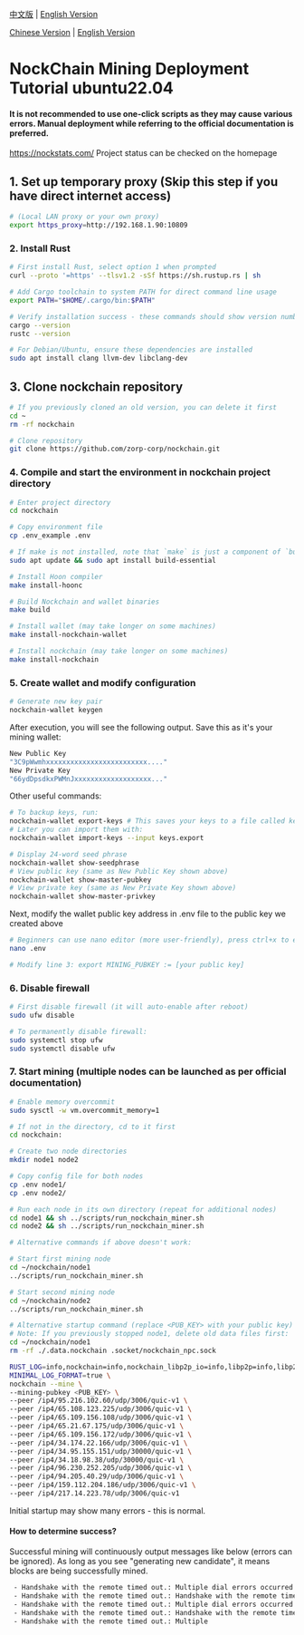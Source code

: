 [中文版](README.md) | [English Version](README_en.md)

[Chinese Version](README.md) | [English Version](README_en.md)

# NockChain Mining Deployment Tutorial ubuntu22.04
#### It is not recommended to use one-click scripts as they may cause various errors. Manual deployment while referring to the official documentation is preferred.

https://nockstats.com/ Project status can be checked on the homepage
## 1. Set up temporary proxy (Skip this step if you have direct internet access)
```bash
# (Local LAN proxy or your own proxy)
export https_proxy=http://192.168.1.90:10809
```
### 2. Install Rust
```bash
# First install Rust, select option 1 when prompted
curl --proto '=https' --tlsv1.2 -sSf https://sh.rustup.rs | sh

# Add Cargo toolchain to system PATH for direct command line usage
export PATH="$HOME/.cargo/bin:$PATH"

# Verify installation success - these commands should show version numbers without attempting updates
cargo --version
rustc --version

# For Debian/Ubuntu, ensure these dependencies are installed
sudo apt install clang llvm-dev libclang-dev
```
## 3. Clone nockchain repository
```bash
# If you previously cloned an old version, you can delete it first
cd ~
rm -rf nockchain
```
```bash
# Clone repository
git clone https://github.com/zorp-corp/nockchain.git
```
### 4. Compile and start the environment in nockchain project directory
```bash
# Enter project directory
cd nockchain

# Copy environment file
cp .env_example .env

# If make is not installed, note that `make` is just a component of `build-essential`
sudo apt update && sudo apt install build-essential

# Install Hoon compiler
make install-hoonc

# Build Nockchain and wallet binaries
make build

# Install wallet (may take longer on some machines)
make install-nockchain-wallet

# Install nockchain (may take longer on some machines)
make install-nockchain
```

### 5. Create wallet and modify configuration
```bash
# Generate new key pair
nockchain-wallet keygen
```
After execution, you will see the following output. Save this as it's your mining wallet:
```bash
New Public Key
"3C9pWwmhxxxxxxxxxxxxxxxxxxxxxxxxx...."
New Private Key
"66ydDpsdkxPWMnJxxxxxxxxxxxxxxxxxxx..."
```
Other useful commands:
```bash
# To backup keys, run:
nockchain-wallet export-keys # This saves your keys to a file called keys.export in current directory
# Later you can import them with:
nockchain-wallet import-keys --input keys.export

# Display 24-word seed phrase
nockchain-wallet show-seedphrase
# View public key (same as New Public Key shown above)
nockchain-wallet show-master-pubkey
# View private key (same as New Private Key shown above)
nockchain-wallet show-master-privkey
```
Next, modify the wallet public key address in .env file to the public key we created above
```bash
# Beginners can use nano editor (more user-friendly), press ctrl+x to exit
nano .env

# Modify line 3: export MINING_PUBKEY := [your public key]
```
### 6. Disable firewall
```bash
# First disable firewall (it will auto-enable after reboot)
sudo ufw disable

# To permanently disable firewall:
sudo systemctl stop ufw
sudo systemctl disable ufw
```

### 7. Start mining (multiple nodes can be launched as per official documentation)
```bash
# Enable memory overcommit
sudo sysctl -w vm.overcommit_memory=1

# If not in the directory, cd to it first
cd nockchain:

# Create two node directories
mkdir node1 node2

# Copy config file for both nodes
cp .env node1/
cp .env node2/

# Run each node in its own directory (repeat for additional nodes)
cd node1 && sh ../scripts/run_nockchain_miner.sh
cd node2 && sh ../scripts/run_nockchain_miner.sh

# Alternative commands if above doesn't work:

# Start first mining node
cd ~/nockchain/node1
../scripts/run_nockchain_miner.sh

# Start second mining node
cd ~/nockchain/node2
../scripts/run_nockchain_miner.sh

# Alternative startup command (replace <PUB_KEY> with your public key)
# Note: If you previously stopped node1, delete old data files first:
cd ~/nockchain/node1
rm -rf ./.data.nockchain .socket/nockchain_npc.sock

RUST_LOG=info,nockchain=info,nockchain_libp2p_io=info,libp2p=info,libp2p_quic=info \
MINIMAL_LOG_FORMAT=true \
nockchain --mine \
--mining-pubkey <PUB_KEY> \
--peer /ip4/95.216.102.60/udp/3006/quic-v1 \
--peer /ip4/65.108.123.225/udp/3006/quic-v1 \
--peer /ip4/65.109.156.108/udp/3006/quic-v1 \
--peer /ip4/65.21.67.175/udp/3006/quic-v1 \
--peer /ip4/65.109.156.172/udp/3006/quic-v1 \
--peer /ip4/34.174.22.166/udp/3006/quic-v1 \
--peer /ip4/34.95.155.151/udp/30000/quic-v1 \
--peer /ip4/34.18.98.38/udp/30000/quic-v1 \
--peer /ip4/96.230.252.205/udp/3006/quic-v1 \
--peer /ip4/94.205.40.29/udp/3006/quic-v1 \
--peer /ip4/159.112.204.186/udp/3006/quic-v1 \
--peer /ip4/217.14.223.78/udp/3006/quic-v1
```
Initial startup may show many errors - this is normal.

#### How to determine success?
Successful mining will continuously output messages like below (errors can be ignored).
As long as you see "generating new candidate", it means blocks are being successfully mined.
```bash
 - Handshake with the remote timed out.: Multiple dial errors occurred:
 - Handshake with the remote timed out.: Handshake with the remote timed out.)(/ip4/175.9.43.23/udp/1025/quic-v1/p2p/12D3KooWLoiB7gDBRXHe975Qphy5LA6Enn7ucSkH6XEnv1fYWKjG: : Multiple dial errors occurred:
 - Handshake with the remote timed out.: Multiple dial errors occurred:
 - Handshake with the remote timed out.: Handshake with the remote timed out.)(/ip4/175.8.89.113/udp/17600/quic-v1/p2p/12D3KooWLoiB7gDBRXHe975Qphy5LA6Enn7ucSkH6XEnv1fYWKjG: : Multiple dial errors occurred:
 - Handshake with the remote timed out.: Multiple